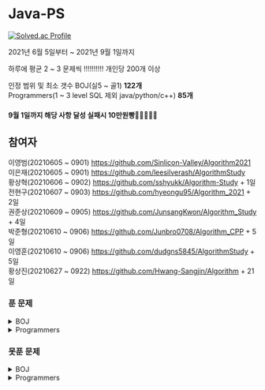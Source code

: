 # Java-PS

[![Solved.ac Profile](http://mazassumnida.wtf/api/v2/generate_badge?boj=dudqja8847)](https://solved.ac/dudqja8847/)  

2021년 6월 5일부터 ~ 2021년 9월 1일까지

하루에 평균 2 ~ 3 문제씩 ‼‼‼‼‼ 개인당 200개 이상 

인정 범위 및 최소 갯수
BOJ(실5 ~ 골1) **122개**  
Programmers(1 ~ 3 level SQL 제외 java/python/c++) **85개**  

#### 9월 1일까지 해당 사항 달성 실패시 10만원빵🤲🤲🤲🤲🤲  

## 참여자  
이영범(20210605 ~ 0901) https://github.com/Sinlicon-Valley/Algorithm2021  
이은재(20210605 ~ 0901) https://github.com/leesilverash/AlgorithmStudy  
황상혁(20210606 ~ 0902) https://github.com/sshyukk/Algorithm-Study + 1일  
전현구(20210607 ~ 0903) https://github.com/hyeongu95/Algorithm_2021 + 2일  
권준상(20210609 ~ 0905) https://github.com/JunsangKwon/Algorithm_Study + 4일  
박준형(20210610 ~ 0906) https://github.com/Junbro0708/Algorithm_CPP + 5일  
이영훈(20210610 ~ 0906) https://github.com/dudgns5845/AlgorithmStudy + 5일  
황상진(20210627 ~ 0922) https://github.com/Hwang-Sangjin/Algorithm + 21일  

### 푼 문제
<details>
    <summary>BOJ</summary>

| 문제 | 제목 | 유형 | 비고 |
|:------:|:------:|:------:|:------:|
|BOJ 1003|피보나치 함수|DP|⁉|
|BOJ 1010|다리 놓기|DP||
|BOJ 1026|보물|Sorting||
|BOJ 1051|숫자 정사각형|Implement, Brute Force||
|BOJ 1158|요세푸스 문제|Queue||
|BOJ 1197|최소 스패닝 트리|MST, Kruskal, Union Find||
|BOJ 1292|쉽게 푸는 문제|Implement||
|BOJ 1389|케빈 베이컨의 6단계 법칙|Floyd Warshall, BFS||
|BOJ 1406|에디터|Stack||
|BOJ 1439|뒤집개|Greedy||
|BOJ 1461|도서관|Greedy||
|BOJ 1463|뒤집개|DP|💦|
|BOJ 1475|방번호|Implement||
|BOJ 1620|나는야 포켓몬 마스터 이다솜|HashMap||
|BOJ 1655|가운데를 말해요|Priority Queue||
|BOJ 1697|숨바꼭질|BFS||
|BOJ 1744|수 묶기|Greedy||
|BOJ 1753|최단경로|Dijkstra, Priority Queue||
|BOJ 1759|암호 만들기|Combination, Backtracking||
|BOJ 1874|스택 수열|Stack||
|BOJ 1904|01타일|DP||
|BOJ 1916|최소비용 구하기|Dijkstra, Priority Queue||
|BOJ 1926|그림|BFS||
|BOJ 1927|최소 힙|Priority Queue||
|BOJ 1931|회의실 배정|Greedy||
|BOJ 1946|신입사원|Greedy||
|BOJ 1966|프린터 Queue|Queue, Priority Queue||
|BOJ 1987|알파벳|DFS||
|BOJ 2164|카드 2|Queue||
|BOJ 2212|센서|Greedy||
|BOJ 2407|조합|Combination, DP||
|BOJ 2457|공주님의 정원|Greedy|💦|
|BOJ 2493|탑|Stack||
|BOJ 2577|숫자의 개수|String||
|BOJ 2583|영역 구하기|BFS||
|BOJ 2644|촌수계산|BFS||
|BOJ 2696|중앙값 구하기|Priority Queue||
|BOJ 2799|블라인드|Implement||
|BOJ 2839|설탕배달|DP||
|BOJ 2847|게임을 만든 동준이|Greedy||
|BOJ 2947|나무조각|Simulation||
|BOJ 2960|에라토스테네스의 체|Implement||
|BOJ 3190|뱀|Implement||
|BOJ 4179|불!|BFS||
|BOJ 4796|캠핑|Greedy||
|BOJ 4963|섬의 개수|BFS||
|BOJ 5430|AC|Implement||
|BOJ 5567|결혼식|Implement, Graph Search, BFS||
|BOJ 6593|상범 빌딩|Graph, BFS||
|BOJ 6603|로또|Combination, Backtracking||
|BOJ 7576|토마토|BFS||
|BOJ 7562|나이트의 이동|BFS||
|BOJ 7785|회사에 있는 사람|HashSet||
|BOJ 9184|신나는 함수 실행|DP||
|BOJ 9461|파도반 수열|DP||
|BOJ 9625|BABBA|DP||
|BOJ 9663|N-Queen|Backtracking|💦|
|BOJ 10026|적록색약|BFS||
|BOJ 10157|자리배정|Implement||
|BOJ 10807|개수 세기|Implement||
|BOJ 10814|나이순 Sorting|Sorting||
|BOJ 10816|숫자 카드2|HashMap||
|BOJ 10828|Stack|Stack||
|BOJ 10845|Queue|Queue||
|BOJ 10972|다음 순열|Permutation||
|BOJ 10973|이전 순열|Permutation||
|BOJ 11047|동전 0|Greedy||
|BOJ 11279|최대 힙|Priority Queue||
|BOJ 11286|절댓값 힙|Priority Queue||
|BOJ 11399|ATM|Greedy||
|BOJ 11403|경로 찾기|Floyd Warshall||
|BOJ 11404|플로이드|Floyd Warshall||
|BOJ 11501|주식|Greedy||
|BOJ 11651|좌표 정렬하기2|Sorting||
|BOJ 11724|연결 요소의 개수|BFS||
|BOJ 11866|요세푸스 문제 0|Queue||
|BOJ 14940|쉬운 최단거리|Graph, BFS||
|BOJ 15686|치킨 배달|Implement|👍|
|BOJ 13305|주유소|Greedy|💦|
|BOJ 15649|N과 M(1)|Backtracking||
|BOJ 15650|N과 M(2)|Backtracking||
|BOJ 15651|N과 M(3)|Backtracking||
|BOJ 15652|N과 M(4)|Backtracking||
|BOJ 15654|N과 M(5)|Backtracking||
|BOJ 15655|N과 M(6)|Backtracking||
|BOJ 15656|N과 M(7)|Backtracking||
|BOJ 15657|N과 M(8)|Backtracking||
|BOJ 15663|N과 M(9)|Backtracking||
|BOJ 15664|N과 M(10)|Backtracking||
|BOJ 15665|N과 M(11)|Backtracking||
|BOJ 15666|N과 M(12)|Backtracking||
|BOJ 15903|카드 합체 놀이|Greedy, Priority Queue||
|BOJ 11650|좌표 정렬하기|Sorting||
|BOJ 17219|비밀번호 찾기|HashMap||
|BOJ 17298|오큰수|Stack|💦|
|BOJ 18352|특정 거리의 도시 찾기|Dijkstra, BFS||

</details>

<details>
    <summary>Programmers</summary>

| 문제 | 제목 | 유형 | 비고 |
|:------:|:------:|:------:|:------:|
|Programmers|기능 개발|Stack, Queue||
|Programmers|다리를 지나는 트럭|Queue||
|Programmers|프린터|Queue||
|Programmers|주식가격|Stack, Queue||
|Programmers|K번째 수|Sorting||
|Programmers|포켓몬|HashSet||
|Programmers|크레인 인형뽑기 게임|Stack, Implement|2019 카카오 개발자 겨울 인턴십|
|Programmers|신규 아이디 추천|String, Implement|2021 KAKAO BLIND RECRUITMENT|
|Programmers|완주하지 못한 선수|HashMap||
|Programmers|가운데 글자 가져오기|String||
|Programmers|키패드 누르기|Implement|2020 카카오 인턴십|
|Programmers|모의고사|Brute Force, Implement||
|Programmers|로또의 최고 순위와 최저 순위|Implement|2021 Dev-Matching: 웹 백엔드 개발자(상반기)|
|Programmers|내적|Implement|월간 코드 챌린지 시즌1|
|Programmers|실패율|Implement, Sorting|2019 KAKAO BLIND RECRUITMENT|
|Programmers|2016|Implement||
|Programmers|두 개 뽑아서 더하기|HashSet|월간 코드 챌린지 시즌1|
|Programmers|비밀지도|Implement|2018 KAKAO BLIND RECRUITMENT|
|Programmers|진법 뒤집기|Implement|월간 코드 챌린지 시즌 1|
|Programmers|음양 더하기|Implement|월간 코드 챌린지 시즌 2|
|Programmers|예산|Greedy|Summer/Winter Coding(~2018)|
|Programmers|체육복|Greedy||
|Programmers|약수의 개수와 덧셈|Implement|월간 코드 챌린지 시즌 2|
|Programmers|같은 숫자는 싫어|Implement||
|Programmers|하샤드 수|Implement||
|Programmers|나누어 떨어지는 숮자 배열|Implement||
|Programmers|두 정수 사이의 합|Implement||
|Programmers|오픈채팅방|HashMap, Implement|2019 KAKAO BLIND RECRUITMENT|
|Programmers|다트게임|String, Implement|2018 KAKAO BLIND RECRUITMENT|
|Programmers|서울에서 김서방 찾기|Implement||
|Programmers|String 내 p와 y의 개수|Implement||
|Programmers|수박수박수박수박수박수?|Implement||
|Programmers|문자열을 정수로 바꾸기|Implement||
|Programmers|이상한 문자 만들기|Implement||
|Programmers|직사각형 별찍기|Implement||
|Programmers|콜라츠 추측|Implement||
|Programmers|x만큼 간격이 있는 n개의 숫자|Implement||
|Programmers|짝수와 홀수|Implement||
|Programmers|행렬의 덧셈|Implement||
|Programmers|평균 구하기|Implement||
|Programmers|정수 제곱근 판별|Implement||
|Programmers|더 맵게|Priority Queue||
|Programmers|게임 맵 최단거리|BFS|찾아라 프로그래밍 마에스터|
|Programmers|프린터|Queue, Implement||
|Programmers|카카오프렌즈 컬러링북|BFS|2017 카카오코드 예선|
|Programmers|프렌즈4블록|Implement, Brute Force|2018 KAKAO BLIND RECRUITMENT|
|Programmers|올바른 괄호|Stack||
|Programmers|땅따먹기|DP||
|Programmers|타겟 넘버|DFS||
|Programmers|카펫|Brute Force, Implement||
|Programmers|가장 큰 수|Greedy, Implement|
|Programmers|전화번호 목록|Hash||
|Programmers|네트워크|BFS, Graph||
|Programmers|짝지어 제거하기|Stack|2017 팁스타운|
|Programmers|메뉴 리뉴얼|HashMap, Combination|2021 KAKAO BLIND RECRUITMENT|
|Programmers|124 나라의 숫자|Implement||
|Programmers|JadenCase 문자열 만들기|Implement||
|Programmers|큰 수 만들기|Implement||
|Programmers|배달|Dijkstra, BFS|Summer/Winter Coding(~2018)|
|Programmers|파일명 정렬|String, Implement|2018 KAKAO BLIND RECRUITMENT|
|Programmers|2개 이하로 다른 비트|String, Implement|월간 코드 챌린지 시즌2|

</details>

### 못푼 문제

<details>
    <summary>BOJ</summary>

| 문제 | 제목 | 유형 | 비고 |
|:------:|:------:|:------:|:------:|
|BOJ 2468|안전영역|BFS||
|BOJ 15683|감시|Simulation||

</details>
<details>
    <summary>Programmers</summary>

<!-- summary 아래 한칸 공백 두고 내용 삽입 -->

</details>


